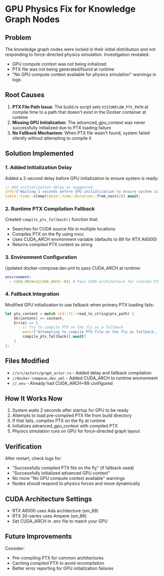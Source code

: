 # GPU Physics Fix for Knowledge Graph Nodes

## Problem
The knowledge graph nodes were locked in their initial distribution and not responding to force-directed physics simulation. Investigation revealed:
- GPU compute context was not being initialized
- PTX file was not being generated/found at runtime
- "No GPU compute context available for physics simulation" warnings in logs

## Root Causes
1. **PTX File Path Issue**: The build.rs script sets `VISIONFLOW_PTX_PATH` at compile time to a path that doesn't exist in the Docker container at runtime
2. **Missing GPU Initialization**: The advanced_gpu_context was never successfully initialized due to PTX loading failure
3. **No Fallback Mechanism**: When PTX file wasn't found, system failed silently without attempting to compile it

## Solution Implemented

### 1. Added Initialization Delay
Added a 2-second delay before GPU initialization to ensure system is ready:
```rust
// Add initialization delay as suggested
info!("Waiting 2 seconds before GPU initialization to ensure system is ready...");
tokio::time::sleep(tokio::time::Duration::from_secs(2)).await;
```

### 2. Runtime PTX Compilation Fallback
Created `compile_ptx_fallback()` function that:
- Searches for CUDA source file in multiple locations
- Compiles PTX on the fly using nvcc
- Uses CUDA_ARCH environment variable (defaults to 89 for RTX A6000)
- Returns compiled PTX content as string

### 3. Environment Configuration
Updated docker-compose.dev.yml to pass CUDA_ARCH at runtime:
```yaml
environment:
  - CUDA_ARCH=${CUDA_ARCH:-89} # Pass CUDA architecture for runtime PTX compilation
```

### 4. Fallback Integration
Modified GPU initialization to use fallback when primary PTX loading fails:
```rust
let ptx_content = match std::fs::read_to_string(ptx_path) {
    Ok(content) => content,
    Err(e) => {
        // Try to compile PTX on the fly as a fallback
        warn!("Attempting to compile PTX file on the fly as fallback...");
        compile_ptx_fallback().await?
    }
};
```

## Files Modified
- `//src/actors/graph_actor.rs` - Added delay and fallback compilation
- `//docker-compose.dev.yml` - Added CUDA_ARCH to runtime environment
- `//.env` - Already had CUDA_ARCH=89 configured

## How It Works Now
1. System waits 2 seconds after startup for GPU to be ready
2. Attempts to load pre-compiled PTX file from build directory
3. If that fails, compiles PTX on the fly at runtime
4. Initializes advanced_gpu_context with compiled PTX
5. Physics simulation runs on GPU for force-directed graph layout

## Verification
After restart, check logs for:
- "Successfully compiled PTX file on the fly" (if fallback used)
- "Successfully initialized advanced GPU context"
- No more "No GPU compute context available" warnings
- Nodes should respond to physics forces and move dynamically

## CUDA Architecture Settings
- RTX A6000 uses Ada architecture (sm_89)
- RTX 30-series uses Ampere (sm_86)
- Set CUDA_ARCH in .env file to match your GPU

## Future Improvements
Consider:
- Pre-compiling PTX for common architectures
- Caching compiled PTX to avoid recompilation
- Better error reporting for GPU initialization failures